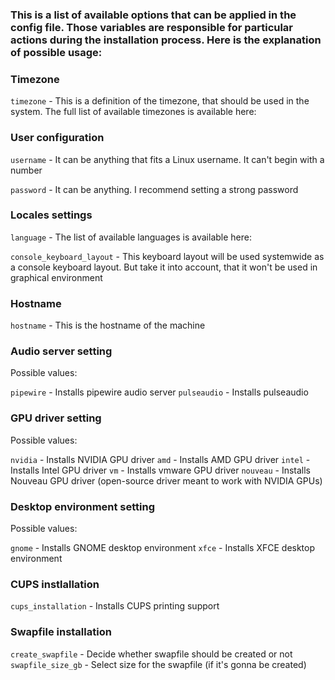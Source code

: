 ### This is a list of available options that can be applied in the config file. Those variables are responsible for particular actions during the installation process. Here is the explanation of possible usage:

### Timezone
`timezone` - This is a definition of the timezone, that should be used in the system. The full list of available timezones is available here:

### User configuration
`username` - It can be anything that fits a Linux username. It can't begin with a number

`password` - It can be anything. I recommend setting a strong password

### Locales settings
`language` - The list of available languages is available here:

`console_keyboard_layout` - This keyboard layout will be used systemwide as a console keyboard layout. But take it into account, that it won't be used in graphical environment

### Hostname
`hostname` - This is the hostname of the machine

### Audio server setting
Possible values:

`pipewire` - Installs pipewire audio server
`pulseaudio` - Installs pulseaudio

### GPU driver setting
Possible values:

`nvidia` - Installs NVIDIA GPU driver
`amd` - Installs AMD GPU driver
`intel` - Installs Intel GPU driver
`vm` - Installs vmware GPU driver
`nouveau` - Installs Nouveau GPU driver (open-source driver meant to work with NVIDIA GPUs)

### Desktop environment setting
Possible values:

`gnome` - Installs GNOME desktop environment
`xfce` - Installs XFCE desktop environment

### CUPS instlallation
`cups_installation` - Installs CUPS printing support

### Swapfile installation
`create_swapfile` - Decide whether swapfile should be created or not
`swapfile_size_gb` - Select size for the swapfile (if it's gonna be created)
